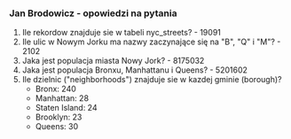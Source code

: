 ### Jan Brodowicz - opowiedzi na pytania

   1. Ile rekordow znajduje sie w tabeli nyc_streets? - 19091
   2. Ile ulic w Nowym Jorku ma nazwy zaczynające się na "B", "Q" i "M"? - 2102
   3. Jaka jest populacja miasta Nowy Jork? - 8175032
   4. Jaka jest populacja Bronxu, Manhattanu i Queens? - 5201602
   5. Ile dzielnic ("neighborhoods") znajduje sie w kazdej gminie (borough)?
      - Bronx: 240
      - Manhattan: 28
      - Staten Island: 24
      - Brooklyn: 23
      - Queens: 30